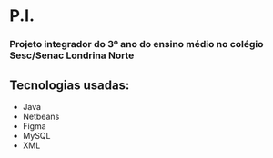 # P.I.
### Projeto integrador do 3º ano do ensino médio no colégio Sesc/Senac Londrina Norte
## Tecnologias usadas:
* Java
* Netbeans
* Figma
* MySQL
* XML

